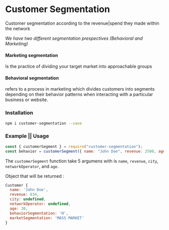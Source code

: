 # Customer Segmentation 
<p>Customer segmentation according to the revenue|spend they made within the network</p>
<i>We have two different segmentation prespectives (Behavioral and Marketing)</i>

#### Marketing segmentation
<p>Is the practice of dividing your target market into approachable groups</p>

#### Behavioral segmentation
<p>refers to a process in marketing which divides customers into segments depending on their behavior patterns when interacting with a particular business or website.</p>

### Installation

```bash 
npm i customer-segmentation --save
```

### Example || Usage

```javascript
const { customerSegment } = require("customer-segmentation");
const behavior = customerSegment({ name: "John Doe", revenue: 2500, age: 30 });
```
The `customerSegment` function take 5 argumens with is `name`, `revenue`, `city`, `networkOperator`, and `age`.

Object that will be returned :
```javascript
Customer {
  name: 'John Doe',
  revenue: 834,
  city: undefined,
  networkOperator: undefined,
  age: 30,
  behaviorSegmentation: 'H',
  marketSegmentation: 'MASS MARKET'
}
```